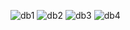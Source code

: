 ![db1](https://github.com/lovkesh07/company_task/assets/79805511/72577ba6-4d1a-4f75-b624-dc3151e5d8ca)
![db2](https://github.com/lovkesh07/company_task/assets/79805511/c33254f6-e6b4-4eed-b7df-4331ec17a258)
![db3](https://github.com/lovkesh07/company_task/assets/79805511/0f195154-50fb-4288-b0ac-7806c35c7f6c)
![db4](https://github.com/lovkesh07/company_task/assets/79805511/c0dfd944-e657-475d-b1cc-01d809ba6e58)
